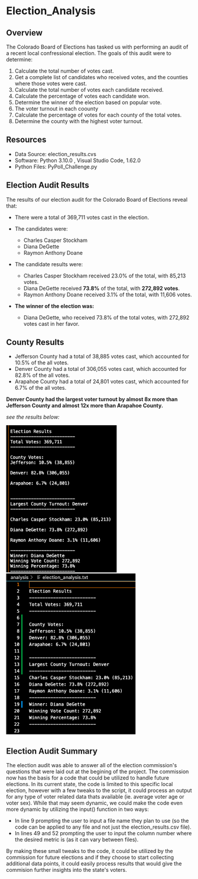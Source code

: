 # Election_Analysis

## Overview
The Colorado Board of Elections has tasked us with performing an audit of a recent local confressional election. The goals of this audit were to determine:

1. Calculate the total number of votes cast.
2. Get a complete list of candidates who received votes, and the counties where those votes were cast.
3. Calculate the total number of votes each candidate received.
4. Calculate the percentage of votes each candidate won.
5. Determine the winner of the election based on popular vote.
6. The voter turnout in each coounty
7. Calculate the percentage of votes for each county of the total votes. 
8. Determine the county with the highest voter turnout. 

## Resources
- Data Source: election_results.cvs
- Software: Python 3.10.0 , Visual Studio Code, 1.62.0
- Python Files: PyPoll_Challenge.py

## Election Audit Results
The results of our election audit for the Colorado Board of Elections reveal that:

- There were a total of 369,711 votes cast in the election.

- The candidates were:
  - Charles Casper Stockham
  - Diana DeGette
  - Raymon Anthony Doane

- The candidate results were:
  - Charles Casper Stockham received 23.0% of the total, with 85,213 votes.
  - Diana DeGette received **73.8%** of the total, with **272,892 votes**.
  - Raymon Anthony Doane received 3.1% of the total, with 11,606 votes.

- **The winner of the election was:**
  - Diana DeGette, who received 73.8% of the total votes, with 272,892 votes cast in her favor.

## County Results
- Jefferson County had a total of 38,885 votes cast, which accounted for 10.5% of the all votes.
- Denver County had a total of 306,055 votes cast, which accounted for 82.8% of the all votes. 
- Arapahoe County had a total of 24,801 votes cast, which accounted for 6.7% of the all votes. 

**Denver County had the largest voter turnout by almost 8x more than Jefferson County and almost 12x more than Arapahoe County.**

*see the results below:*

![election_results_terminal_Screenshot](https://github.com/Jflux05/Election_Analysis/blob/7304598d4763bec3c824ef5e8db81b120a4c78aa/Resources/election%20result%20screenshot%20terminal.png)
![election_results .txtfile screenshot](https://github.com/Jflux05/Election_Analysis/blob/7304598d4763bec3c824ef5e8db81b120a4c78aa/Resources/election_analysis.txtscreenshot.png)

## Election Audit Summary
The election audit was able to answer all of the election commission's questions that were laid out at the begining of the project. The commission now has the basis for a code that could be utilized to handle future elections. In its current state, the code is limited to this specific local election, however with a few tweaks to the script, it could process an output for any type of voter related data thats available (ie. average voter age or voter sex). While that may seem dynamic, we could make the code even more dynamic by utilizing the input() function in two ways:

   - In line 9 prompting the user to input a file name they plan to use (so the code can be applied to any file and not just the election_results.csv file).
   - In lines 49 and 52 prompting the user to input the column number where the desired metric is (as it can vary between files).
      
By making these small tweaks to the code, it could be utilized by the commission for future elections and if they choose to start collecting additional data points, it could easily process results that would give the commision further insights into the state's voters. 

